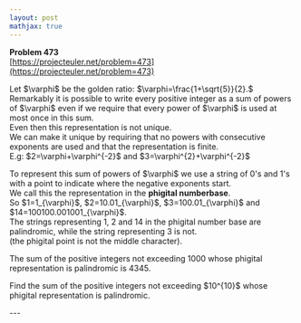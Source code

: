 ```yaml
---
layout: post
mathjax: true
---
```

**Problem 473**  
[https://projecteuler.net/problem=473](https://projecteuler.net/problem=473)

<p>
Let $\varphi$ be the golden ratio: $\varphi=\frac{1+\sqrt{5}}{2}.$<br />
Remarkably it is possible to write every positive integer as a sum of powers of $\varphi$ even if we require that every power of $\varphi$ is used at most once in this sum.<br />
Even then this representation is not unique.<br />
We can make it unique by requiring that no powers with consecutive exponents are used and that the representation is finite.<br />
E.g: 
$2=\varphi+\varphi^{-2}$ and $3=\varphi^{2}+\varphi^{-2}$
</p>
<p>
To represent this sum of powers of $\varphi$ we use a string of 0's and 1's with a point to indicate where the negative exponents start.<br />
We call this the representation in the <b>phigital numberbase</b>.<br />
So $1=1_{\varphi}$, $2=10.01_{\varphi}$, $3=100.01_{\varphi}$ and $14=100100.001001_{\varphi}$. <br />
The strings representing 1, 2 and 14 in the phigital number base are palindromic, while the string representing 3 is not.<br /> (the phigital point is not the middle character).
</p>
<p>
The sum of the positive integers not exceeding 1000 whose phigital representation is palindromic is 4345.
</p>
<p>
Find the sum of the positive integers not exceeding $10^{10}$ whose phigital representation is palindromic.</p>
---
